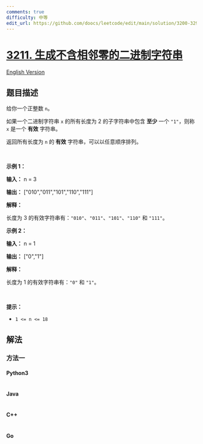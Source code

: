 ```yaml
---
comments: true
difficulty: 中等
edit_url: https://github.com/doocs/leetcode/edit/main/solution/3200-3299/3211.Generate%20Binary%20Strings%20Without%20Adjacent%20Zeros/README.md
---
```


<!-- problem:start -->

# [3211. 生成不含相邻零的二进制字符串](https://leetcode.cn/problems/generate-binary-strings-without-adjacent-zeros)

[English Version](/solution/3200-3299/3211.Generate%20Binary%20Strings%20Without%20Adjacent%20Zeros/README_EN.md)

## 题目描述

<!-- description:start -->

<p>给你一个正整数 <code>n</code>。</p>

<p>如果一个二进制字符串 <code>x</code> 的所有长度为 2 的<span data-keyword="substring-nonempty">子字符串</span>中包含 <strong>至少</strong> 一个 <code>"1"</code>，则称 <code>x</code> 是一个<strong> 有效</strong> 字符串。</p>

<p>返回所有长度为 <code>n</code> 的<strong> 有效</strong> 字符串，可以以任意顺序排列。</p>

<p>&nbsp;</p>

<p><strong class="example">示例 1：</strong></p>

<div class="example-block">
<p><strong>输入：</strong> <span class="example-io">n = 3</span></p>

<p><strong>输出：</strong> <span class="example-io">["010","011","101","110","111"]</span></p>

<p><strong>解释：</strong></p>

<p>长度为 3 的有效字符串有：<code>"010"</code>、<code>"011"</code>、<code>"101"</code>、<code>"110"</code> 和 <code>"111"</code>。</p>
</div>

<p><strong class="example">示例 2：</strong></p>

<div class="example-block">
<p><strong>输入：</strong> <span class="example-io">n = 1</span></p>

<p><strong>输出：</strong> <span class="example-io">["0","1"]</span></p>

<p><strong>解释：</strong></p>

<p>长度为 1 的有效字符串有：<code>"0"</code> 和 <code>"1"</code>。</p>
</div>

<p>&nbsp;</p>

<p><strong>提示：</strong></p>

<ul>
	<li><code>1 &lt;= n &lt;= 18</code></li>
</ul>

<!-- description:end -->

## 解法

<!-- solution:start -->

### 方法一

<!-- tabs:start -->

#### Python3

```python

```

#### Java

```java

```

#### C++

```cpp

```

#### Go

```go

```

<!-- tabs:end -->

<!-- solution:end -->

<!-- problem:end -->
